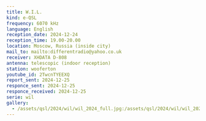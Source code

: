 ```yaml
---
title: W.I.L.
kind: e-QSL
frequency: 6070 kHz
language: English
reception_date: 2024-12-24
reception_time: 19.00-20.00
location: Moscow, Russia (inside city)
mail_to: mailto:differentradio@yahoo.co.uk
receiver: XHDATA D-808
antenna: telescopic (indoor reception)
station: wooferton
youtube_id: 2TwcnTYEEXQ
report_sent: 2024-12-25
responce_sent: 2024-12-25
responce_received: 2024-12-25
serie: wil
gallery:
  - /assets/qsl/2024/wil/wil_2024_full.jpg:/assets/qsl/2024/wil/wil_2024_small.jpg
---
```

